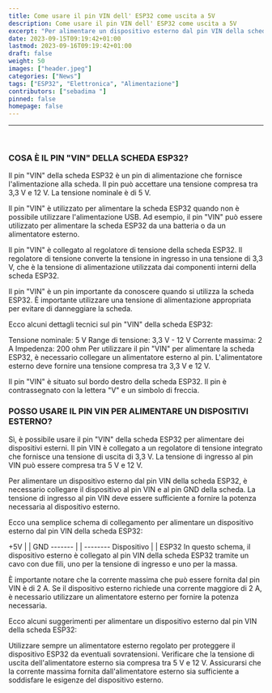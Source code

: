 ```yaml
---
title: Come usare il pin VIN dell' ESP32 come uscita a 5V
description: Come usare il pin VIN dell' ESP32 come uscita a 5V
excerpt: "Per alimentare un dispositivo esterno dal pin VIN della scheda ESP32, è necessario collegare il dispositivo al pin VIN e al pin GND della scheda. La tensione di ingresso al pin VIN deve essere sufficiente a fornire la potenza necessaria..."
date: 2023-09-15T09:19:42+01:00
lastmod: 2023-09-16T09:19:42+01:00
draft: false
weight: 50
images: ["header.jpeg"]
categories: ["News"]
tags: ["ESP32", "Elettronica", "Alimentazione"]
contributors: ["sebadima "]
pinned: false
homepage: false
---
```

<hr>
<br>


### COSA È IL PIN "VIN" DELLA SCHEDA ESP32?

Il pin "VIN" della scheda ESP32 è un pin di alimentazione che fornisce l'alimentazione alla scheda. Il pin può accettare una tensione compresa tra 3,3 V e 12 V. La tensione nominale è di 5 V.

Il pin "VIN" è utilizzato per alimentare la scheda ESP32 quando non è possibile utilizzare l'alimentazione USB. Ad esempio, il pin "VIN" può essere utilizzato per alimentare la scheda ESP32 da una batteria o da un alimentatore esterno.

Il pin "VIN" è collegato al regolatore di tensione della scheda ESP32. Il regolatore di tensione converte la tensione in ingresso in una tensione di 3,3 V, che è la tensione di alimentazione utilizzata dai componenti interni della scheda ESP32.

Il pin "VIN" è un pin importante da conoscere quando si utilizza la scheda ESP32. È importante utilizzare una tensione di alimentazione appropriata per evitare di danneggiare la scheda.

Ecco alcuni dettagli tecnici sul pin "VIN" della scheda ESP32:

Tensione nominale: 5 V
Range di tensione: 3,3 V - 12 V
Corrente massima: 2 A
Impedenza: 200 ohm
Per utilizzare il pin "VIN" per alimentare la scheda ESP32, è necessario collegare un alimentatore esterno al pin. L'alimentatore esterno deve fornire una tensione compresa tra 3,3 V e 12 V.

Il pin "VIN" è situato sul bordo destro della scheda ESP32. Il pin è contrassegnato con la lettera "V" e un simbolo di freccia.

### POSSO USARE IL PIN VIN PER ALIMENTARE UN DISPOSITIVI ESTERNO?

Sì, è possibile usare il pin "VIN" della scheda ESP32 per alimentare dei dispositivi esterni. Il pin VIN è collegato a un regolatore di tensione integrato che fornisce una tensione di uscita di 3,3 V. La tensione di ingresso al pin VIN può essere compresa tra 5 V e 12 V.

Per alimentare un dispositivo esterno dal pin VIN della scheda ESP32, è necessario collegare il dispositivo al pin VIN e al pin GND della scheda. La tensione di ingresso al pin VIN deve essere sufficiente a fornire la potenza necessaria al dispositivo esterno.

Ecco una semplice schema di collegamento per alimentare un dispositivo esterno dal pin VIN della scheda ESP32:

+5V | | GND
------- | | --------
Dispositivo | | ESP32
In questo schema, il dispositivo esterno è collegato al pin VIN della scheda ESP32 tramite un cavo con due fili, uno per la tensione di ingresso e uno per la massa.

È importante notare che la corrente massima che può essere fornita dal pin VIN è di 2 A. Se il dispositivo esterno richiede una corrente maggiore di 2 A, è necessario utilizzare un alimentatore esterno per fornire la potenza necessaria.

Ecco alcuni suggerimenti per alimentare un dispositivo esterno dal pin VIN della scheda ESP32:

Utilizzare sempre un alimentatore esterno regolato per proteggere il dispositivo ESP32 da eventuali sovratensioni.
Verificare che la tensione di uscita dell'alimentatore esterno sia compresa tra 5 V e 12 V.
Assicurarsi che la corrente massima fornita dall'alimentatore esterno sia sufficiente a soddisfare le esigenze del dispositivo esterno.
